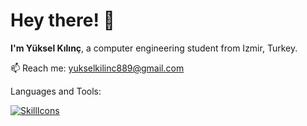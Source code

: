 # Hey there! 👋
**I'm Yüksel Kılınç**, a computer engineering student from Izmir, Turkey.

📫 Reach me: yukselkilinc889@gmail.com

Languages and Tools:

[![SkillIcons](https://skillicons.dev/icons?i=c,cpp,java,cs,py,r,js,dart,flutter,html,css,mysql,react,unreal,arduino,linux,tensorflow)](https://skillicons.dev)<br/>




